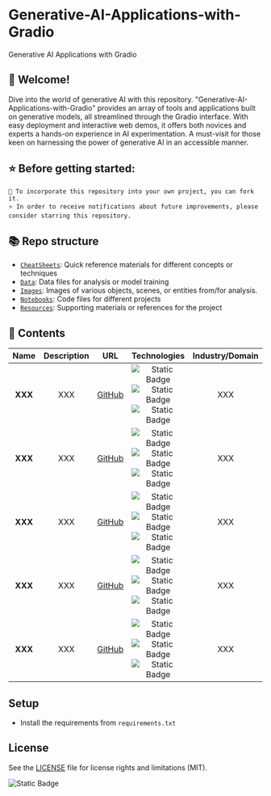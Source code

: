 # Generative-AI-Applications-with-Gradio
Generative AI Applications with Gradio

## 👋 Welcome! 
Dive into the world of generative AI with this repository. "Generative-AI-Applications-with-Gradio" provides an array of tools and applications built on generative models, all streamlined through the Gradio interface. With easy deployment and interactive web demos, it offers both novices and experts a hands-on experience in AI experimentation. A must-visit for those keen on harnessing the power of generative AI in an accessible manner.

## ⭐ Before getting started:

    🍴 To incorporate this repository into your own project, you can fork it.
    ⭐ In order to receive notifications about future improvements, please consider starring this repository.

## 📚 Repo structure
+ [`CheatSheets`](/CheatSheets/): Quick reference materials for different concepts or techniques
+ [`Data`](/Data/): Data files for analysis or model training
+ [`Images`](/Images/): Images of various objects, scenes, or entities from/for analysis.
+ [`Notebooks`](/Notebooks/): Code files for different projects
+ [`Resources`](/Resources/): Supporting materials or references for the project

## 📖 Contents 
|  Name  |  Description  |  URL  |Technologies | Industry/Domain |
| :-----:| :------------:| :----:|:----:|:----:|
| **XXX**| XXX  | [GitHub](https://github.com/natnew/Generative-AI-Applications-with-Gradio)| ![Static Badge](https://img.shields.io/badge/Python%20-%20black) ![Static Badge](https://img.shields.io/badge/Gradio%20-%20orange) ![Static Badge](https://img.shields.io/badge/Hugging%20Face%20-%20gold)| XXX 
| **XXX**| XXX  | [GitHub](https://github.com/natnew/Generative-AI-Applications-with-Gradio)| ![Static Badge](https://img.shields.io/badge/Python%20-%20black) ![Static Badge](https://img.shields.io/badge/Gradio%20-%20orange) ![Static Badge](https://img.shields.io/badge/Hugging%20Face%20-%20gold)| XXX 
| **XXX**| XXX  | [GitHub](https://github.com/natnew/Generative-AI-Applications-with-Gradio)| ![Static Badge](https://img.shields.io/badge/Python%20-%20black) ![Static Badge](https://img.shields.io/badge/Gradio%20-%20orange) ![Static Badge](https://img.shields.io/badge/Hugging%20Face%20-%20gold)| XXX 
| **XXX**| XXX  | [GitHub](https://github.com/natnew/Generative-AI-Applications-with-Gradio)| ![Static Badge](https://img.shields.io/badge/Python%20-%20black) ![Static Badge](https://img.shields.io/badge/Gradio%20-%20orange) ![Static Badge](https://img.shields.io/badge/Hugging%20Face%20-%20gold)| XXX 
| **XXX**| XXX  | [GitHub](https://github.com/natnew/Generative-AI-Applications-with-Gradio)| ![Static Badge](https://img.shields.io/badge/Python%20-%20black) ![Static Badge](https://img.shields.io/badge/Gradio%20-%20orange) ![Static Badge](https://img.shields.io/badge/Hugging%20Face%20-%20gold)| XXX 

## Setup

- Install the requirements from `requirements.txt`


## License

See the [LICENSE](LICENSE.md) file for license rights and limitations (MIT).

![Static Badge](https://img.shields.io/badge/Gradio%20-%20orange)





